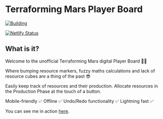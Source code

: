 # Terraforming Mars Player Board

[![Building](https://github.com/shaunsaker/tm-player-board/actions/workflows/main.yml/badge.svg)](https://github.com/shaunsaker/tm-player-board/actions/workflows/main.yml)

[![Netlify Status](https://api.netlify.com/api/v1/badges/459b37b4-70c4-4379-a83d-0dc44edd01a9/deploy-status)](https://app.netlify.com/sites/terraforming-mars-player-board/deploys)

## What is it?

Welcome to the unofficial Terraforming Mars digital Player Board 👋🏻

Where bumping resource markers, fuzzy maths calculations and lack of resource cubes are a thing of the past 😎

Easily keep track of resources and their production. Allocate resources in the Production Phase at the touch of a button.

Mobile-friendly ✅
Offline ✅
Undo/Redo functionality ✅
Lightning fast ✅

You can see me in action [here](https://terraforming-mars-player-board.netlify.app/).
